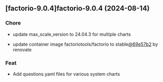 

## [factorio-9.0.4]factorio-9.0.4 (2024-08-14)

### Chore



- update max_scale_version to 24.04.3 for multiple charts

- update container image factoriotools/factorio to stable[@69e57b2](https://github.com/69e57b2) by renovate

### Feat



- Add questions.yaml files for various system charts